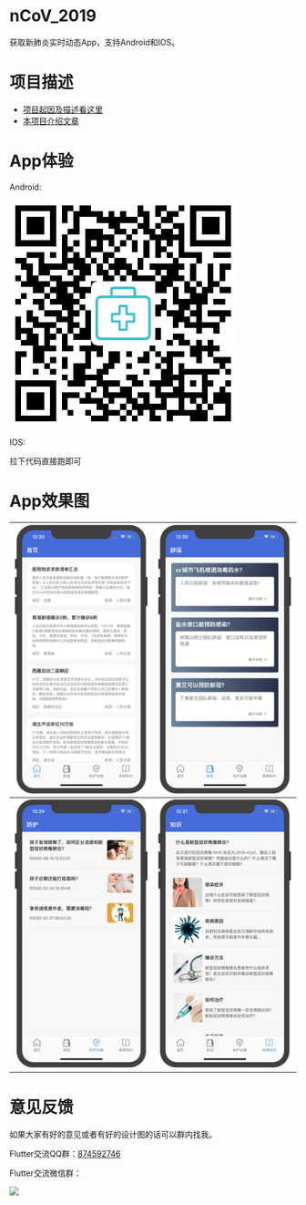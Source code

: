 # nCoV_2019

获取新肺炎实时动态App，支持Android和IOS。

# 项目描述

* [项目起因及描述看这里](https://juejin.im/post/5e2c6a6e51882526b757cf2e)
* [本项目介绍文章](https://juejin.im/post/5e2c8ba3e51d4557e86e9b8c)

# App体验
Android:

![download.png](assets/git/download.png)

IOS:

拉下代码直接跑即可

# App效果图
|![home.png](assets/git/home.png)| ![rumor.png](assets/git/rumor.png) |
| --- | --- |
|![protect.png](assets/git/protect.png)| ![lore.png](assets/git/lore.png) |


# 意见反馈
如果大家有好的意见或者有好的设计图的话可以群内找我。

Flutter交流QQ群：[874592746](https://jq.qq.com/?_wv=1027&k=5coTYqE)

Flutter交流微信群：

![](https://user-gold-cdn.xitu.io/2020/1/27/16fe2f50329f799c?w=512&h=512&f=jpeg&s=49463)